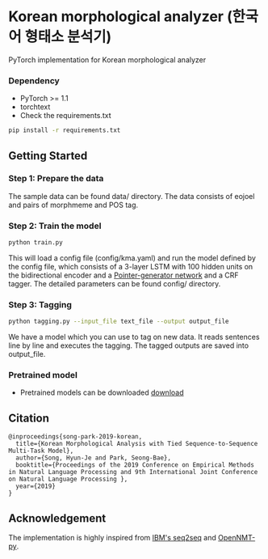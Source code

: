 # Korean morphological analyzer (한국어 형태소 분석기)

PyTorch implementation for Korean morphological analyzer

### Dependency
- PyTorch >= 1.1
- torchtext
- Check the requirements.txt

```bash
pip install -r requirements.txt
```

## Getting Started

### Step 1: Prepare the data
The sample data can be found data/ directory. The data consists of eojoel and pairs of morphmeme and POS tag.

### Step 2: Train the model
```bash
python train.py 
```
This will load a config file (config/kma.yaml) and run the model defined by the config file, 
which consists of a 3-layer LSTM with 100 hidden units on the bidirectional encoder
and a [Pointer-generator network](https://aclweb.org/anthology/P17-1099) and a CRF tagger.
The detailed parameters can be found config/ directory.

### Step 3: Tagging
```bash
python tagging.py --input_file text_file --output output_file
```
We have a model which you can use to tag on new data. It reads sentences line by line and executes the tagging.
The tagged outputs are saved into output_file.

### Pretrained model
- Pretrained models can be downloaded [download](https://drive.google.com/open?id=1uzOEZnyqlz0EJNWMDdXMCeTHecmfZg7S)


## Citation
```
@inproceedings{song-park-2019-korean,
  title={Korean Morphological Analysis with Tied Sequence-to-Sequence Multi-Task Model},
  author={Song, Hyun-Je and Park, Seong-Bae},
  booktitle={Proceedings of the 2019 Conference on Empirical Methods in Natural Language Processing and 9th International Joint Conference on Natural Language Processing },
  year={2019}
}
```

## Acknowledgement
The implementation is highly inspired from [IBM's seq2seq](https://github.com/IBM/pytorch-seq2seq)
and [OpenNMT-py](https://github.com/OpenNMT/OpenNMT-py).



